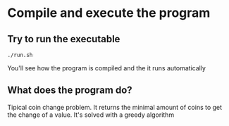 # Compile and execute the program
## Try to run the executable
	./run.sh
You'll see how the program is compiled and the it runs automatically
## What does the program do?
Tipical coin change problem. It returns the minimal amount of coins to get the change of a value. It's solved with a greedy algorithm